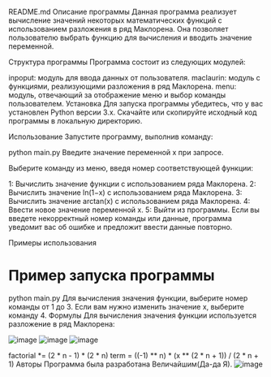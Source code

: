 README.md
Описание программы
Данная программа реализует вычисление значений некоторых математических функций с использованием разложения в ряд Маклорена. Она позволяет пользователю выбрать функцию для вычисления и вводить значение переменной.

Структура программы
Программа состоит из следующих модулей:

inpoput: модуль для ввода данных от пользователя.
maclaurin: модуль с функциями, реализующими разложения в ряд Маклорена.
menu: модуль, отвечающий за отображение меню и выбор команды пользователем.
Установка
Для запуска программы убедитесь, что у вас установлен Python версии 3.x. Скачайте или скопируйте исходный код программы в локальную директорию.

Использование
Запустите программу, выполнив команду:

python main.py
Введите значение переменной x при запросе.

Выберите команду из меню, введя номер соответствующей функции:

 1: Вычислить значение функции с использованием ряда Маклорена.
 2: Вычислить значение ln(1−x) с использованием ряда Маклорена.
 3: Вычислить значение arctan(x) с использованием ряда Маклорена.
 4: Ввести новое значение переменной x.
 5: Выйти из программы.
Если вы введете некорректный номер команды или данные, программа уведомит вас об ошибке и предложит ввести данные повторно.

Примеры использования
# Пример запуска программы
python main.py
Для вычисления значения функции, выберите номер команды от 1 до 3.
Если вам нужно изменить значение x, выберите команду 4.
Формулы
Для вычисления значения функции используется разложение в ряд Маклорена:

![image](https://github.com/user-attachments/assets/082f8bd3-9b8d-4d8f-b91a-0df1b1c499c9)
![image](https://github.com/user-attachments/assets/527028f2-e860-4ee3-9702-503ee47245a7)
![image](https://github.com/user-attachments/assets/f7af3f15-bcdf-455d-b3f1-b79da50bdb17)

factorial *= (2 * n - 1) * (2 * n)
term = ((-1) ** n) * (x ** (2 * n + 1)) / (2 * n + 1)
Авторы
Программа была разработана Величайшим(Да-да Я).
![image](https://github.com/user-attachments/assets/57f06c73-a797-4dba-82f4-5bfe90e09e69)
